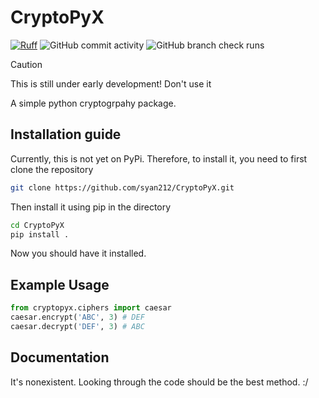 # CryptoPyX

[![Ruff](https://img.shields.io/endpoint?url=https://raw.githubusercontent.com/astral-sh/ruff/main/assets/badge/v2.json)](https://github.com/astral-sh/ruff)
![GitHub commit activity](https://img.shields.io/github/commit-activity/m/syan212/CryptoPyX)
![GitHub branch check runs](https://img.shields.io/github/check-runs/syan212/CryptoPyX/main)

> [!CAUTION]
> This is still under early development!
> Don't use it

A simple python cryptogrpahy package.

## Installation guide

Currently, this is not yet on PyPi. Therefore, to install it, you need to first clone the repository

``` bash
git clone https://github.com/syan212/CryptoPyX.git
```

Then install it using pip in the directory

``` bash
cd CryptoPyX
pip install .
```

Now you should have it installed.

## Example Usage

``` python
from cryptopyx.ciphers import caesar
caesar.encrypt('ABC', 3) # DEF
caesar.decrypt('DEF', 3) # ABC
```

## Documentation

It's nonexistent. Looking through the code should be the best method. :/
